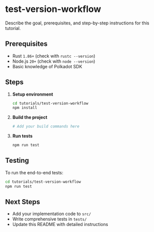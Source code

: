 # test-version-workflow

Describe the goal, prerequisites, and step-by-step instructions for this tutorial.

## Prerequisites

- Rust `1.86+` (check with `rustc --version`)
- Node.js `20+` (check with `node --version`)
- Basic knowledge of Polkadot SDK

## Steps

1. **Setup environment**
   ```bash
   cd tutorials/test-version-workflow
   npm install
   ```

2. **Build the project**
   ```bash
   # Add your build commands here
   ```

3. **Run tests**
   ```bash
   npm run test
   ```

## Testing

To run the end-to-end tests:

```bash
cd tutorials/test-version-workflow
npm run test
```

## Next Steps

- Add your implementation code to `src/`
- Write comprehensive tests in `tests/`
- Update this README with detailed instructions
